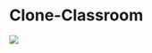 
<h1><a href="https://lucas-emanuel-360.github.io/clone-classroom/" target ="_blank"; style="text-decoration:none;"> Clone-Classroom</a></h1>
<img href=""src="https://drive.google.com/file/d/1EtDO-TPsGQF3M0XyqZl2-mCj2bWqF0n_/view?usp=sharing"></img>
